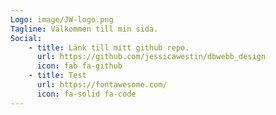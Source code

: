 ```yaml
---
Logo: image/JW-logo.png
Tagline: Välkommen till min sida.
Social:
    - title: Länk till mitt github repo.
      url: https://github.com/jessicawestin/dbwebb_design
      icon: fab fa-github
    - title: Test
      url: https://fontawesome.com/
      icon: fa-solid fa-code
---
```

